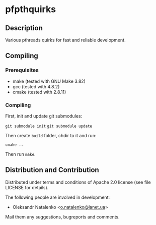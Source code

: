 pfpthquirks
============

Description
-----------

Various pthreads quirks for fast and reliable development.

Compiling
---------

### Prerequisites

* make (tested with GNU Make 3.82)
* gcc (tested with 4.8.2)
* cmake (tested with 2.8.11)

### Compiling

First, init and update git submodules:

`git submodule init`
`git submodule update`

Then create `build` folder, chdir to it and run:

`cmake ..`

Then run `make`.

Distribution and Contribution
-----------------------------

Distributed under terms and conditions of Apache 2.0 license
(see file LICENSE for details).

The following people are involved in development:

* Oleksandr Natalenko &lt;o.natalenko@lanet.ua&gt;

Mail them any suggestions, bugreports and comments.
